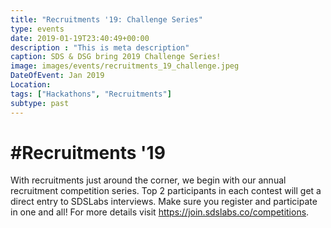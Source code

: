 ```yaml
---
title: "Recruitments '19: Challenge Series"
type: events
date: 2019-01-19T23:40:49+00:00
description : "This is meta description"
caption: SDS & DSG bring 2019 Challenge Series!
image: images/events/recruitments_19_challenge.jpeg
DateOfEvent: Jan 2019
Location: 
tags: ["Hackathons", "Recruitments"]
subtype: past
---
```


# #Recruitments '19

With recruitments just around the corner, we begin with our annual recruitment competition series. Top 2 participants in each contest will get a direct entry to SDSLabs interviews. Make sure you register and participate in one and all!
For more details visit https://join.sdslabs.co/competitions.